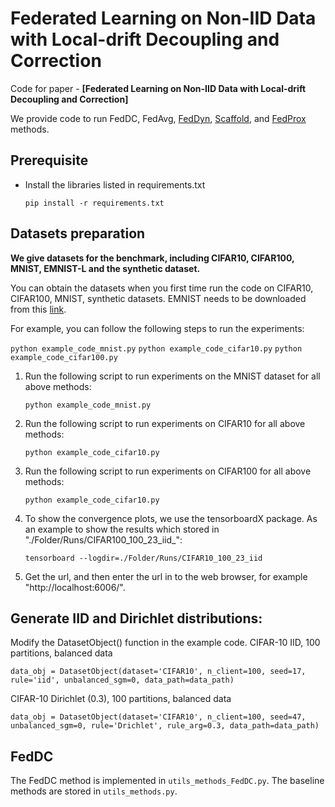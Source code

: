 # Federated Learning on Non-IID Data with Local-drift Decoupling and Correction
Code for paper - **[Federated Learning on Non-IID Data with Local-drift Decoupling and Correction]**

We provide code to run FedDC, FedAvg, 
[FedDyn](https://openreview.net/pdf?id=B7v4QMR6Z9w), 
[Scaffold](https://openreview.net/pdf?id=B7v4QMR6Z9w), and [FedProx](https://arxiv.org/abs/1812.06127) methods.


## Prerequisite
* Install the libraries listed in requirements.txt
    ```
    pip install -r requirements.txt
    ```

## Datasets preparation
**We give datasets for the benchmark, including CIFAR10, CIFAR100, MNIST, EMNIST-L and the synthetic dataset.**




You can obtain the datasets when you first time run the code on CIFAR10, CIFAR100, MNIST, synthetic datasets.
EMNIST needs to be downloaded from this [link](https://www.nist.gov/itl/products-and-services/emnist-dataset).


For example, you can follow the following steps to run the experiments:

```python example_code_mnist.py```
```python example_code_cifar10.py```
```python example_code_cifar100.py```

1. Run the following script to run experiments on the MNIST dataset for all above methods:
    ```
    python example_code_mnist.py
    ```
2. Run the following script to run experiments on CIFAR10 for all above methods:
    ```
    python example_code_cifar10.py
    ```
3. Run the following script to run experiments on CIFAR100 for all above methods:
    ```
    python example_code_cifar10.py
    ```
4. To show the convergence plots, we use the tensorboardX package. As an example to show the results which stored in "./Folder/Runs/CIFAR100_100_23_iid_":
    ```
    tensorboard --logdir=./Folder/Runs/CIFAR10_100_23_iid
    ```
5. Get the url, and then enter the url in to the web browser, for example "http://localhost:6006/".

   
## Generate IID and Dirichlet distributions:
Modify the DatasetObject() function in the example code.
CIFAR-10 IID, 100 partitions, balanced data
```
data_obj = DatasetObject(dataset='CIFAR10', n_client=100, seed=17, rule='iid', unbalanced_sgm=0, data_path=data_path)
```
CIFAR-10 Dirichlet (0.3), 100 partitions, balanced data
```
data_obj = DatasetObject(dataset='CIFAR10', n_client=100, seed=47, unbalanced_sgm=0, rule='Drichlet', rule_arg=0.3, data_path=data_path)
```

    
## FedDC 
The FedDC method is implemented in ```utils_methods_FedDC.py```. The baseline methods are stored in ```utils_methods.py```.



